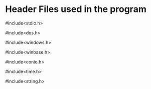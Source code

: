 # Header Files used in the program

#include<stdio.h>

#include<dos.h>

#include<windows.h>

#include<winbase.h>

#include<conio.h>

#include<time.h>

#include<string.h>


